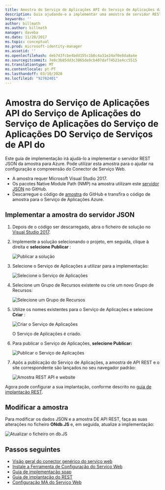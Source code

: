 ```yaml
---
title: Amostra do Serviço de Aplicações API do Serviço de Aplicações da Web Service REST Microsoft Docs
description: Guia ajudando-o a implementar uma amostra de servidor REST JSON em Azure
keywords: ''
author: billmath
ms.author: billmath
manager: daveba
ms.date: 11/28/2017
ms.topic: conceptual
ms.prod: microsoft-identity-manager
ms.assetid: ''
ms.openlocfilehash: deb743fcbe4bdd155c1b0c4a31e24af0e8da8a4e
ms.sourcegitcommit: 7e8c3b85dd3c3965de9cb407daf74521e4cc5515
ms.translationtype: MT
ms.contentlocale: pt-PT
ms.lasthandoff: 03/10/2020
ms.locfileid: "92762401"
---
```

# <a name="web-service-connector-rest-api-app-service-sample"></a>Amostra do Serviço de Aplicações API do Serviço de Aplicações do Serviço de Aplicações do Serviço de Aplicações DO Serviço de Serviços de API do

Este guia de implementação irá ajudá-lo a implementar o servidor REST JSON da amostra para Azure. Pode utilizar esta amostra para o ajudar na configuração e compreensão do Conector de Serviço Web.

- A amostra requer Microsoft Visual Studio 2017.
- Os pacotes Native Module Path (NMP) na amostra utilizam este [servidor JSON](https://github.com/typicode/JSON-server) no GitHub.
- Descarregue o código de [amostra](https://github.com/fimguy/SAMPLEREST) do GitHub e transfira o código de amostra para o Serviço de Aplicações Azure.

## <a name="deploy-the-json-server-sample"></a>Implementar a amostra do servidor JSON

1. Depois de o código ser descarregado, abra o ficheiro de solução no [Visual Studio 2017](https://www.visualstudio.com/downloads/).

2. Implemente a solução selecionando o projeto, em seguida, clique à direita e **selecione Publicar** :

    ![Publicar a solução](media/microsoft-identity-manager-2016-ma-ws-restsample/publish-project.png)

3. Selecione o Serviço de Aplicações a utilizar para a implementação:

    ![Selecione o Serviço de Aplicações](media/microsoft-identity-manager-2016-ma-ws-restsample/app-service.png)

4. Selecione um Grupo de Recursos existente ou crie um novo Grupo de Recursos:

    ![Selecione um Grupo de Recursos](media/microsoft-identity-manager-2016-ma-ws-restsample/resource-group.png)

5. Utilize os nomes existentes para o Serviço de Aplicações e selecione **Criar** :

    ![Criar o Serviço de Aplicações](media/microsoft-identity-manager-2016-ma-ws-restsample/create.png)

    O Serviço de Aplicações é criado.

6. Para publicar o Serviço de Aplicações, **selecione Publicar:**

    ![Publicar o Serviço de Aplicações](media/microsoft-identity-manager-2016-ma-ws-restsample/publish.png)

7. Após a publicação do Serviço de Aplicações, a amostra de API REST e o site correspondente são lançados no seu navegador padrão:

    ![Amostra REST API e website](media/microsoft-identity-manager-2016-ma-ws-restsample/sample-rest-api.png)

Agora pode configurar a sua implantação, conforme descrito no [guia de implantação REST](microsoft-identity-manager-2016-ma-ws-restgeneric.md).


## <a name="modify-the-sample"></a>Modificar a amostra

Para modificar os dados JSON e a amostra DE API REST, faça as suas alterações no ficheiro **ONdb.JS** e, em seguida, atualize a implementação:

![Atualizar o ficheiro on db.JS](media/microsoft-identity-manager-2016-ma-ws-restsample/db-json.png)


## <a name="next-steps"></a>Passos seguintes

- [Visão geral do conector genérico do serviço web](microsoft-identity-manager-2016-ma-ws.md)
- [Instale a Ferramenta de Configuração do Serviço Web](microsoft-identity-manager-2016-ma-ws-install.md)
- [Guia de implementação soap](microsoft-identity-manager-2016-ma-ws-soap.md)
- [Guia de implantação do REST](microsoft-identity-manager-2016-ma-ws-restgeneric.md)
- [Configuração MA do Serviço Web](microsoft-identity-manager-2016-ma-ws-maconfig.md)

